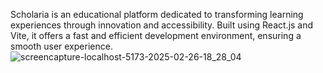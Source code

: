 Scholaria is an educational platform dedicated to transforming learning experiences through innovation and accessibility. Built using React.js and Vite, it offers a fast and efficient development environment, ensuring a smooth user experience.![screencapture-localhost-5173-2025-02-26-18_28_04](https://github.com/user-attachments/assets/4958c3df-ac17-443d-b7e5-24425f03ccaf)
